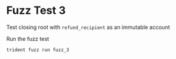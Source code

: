 # Fuzz Test 3


Test closing root with `refund_recipient` as an immutable account

Run the fuzz test
```bash
trident fuzz run fuzz_3
```
